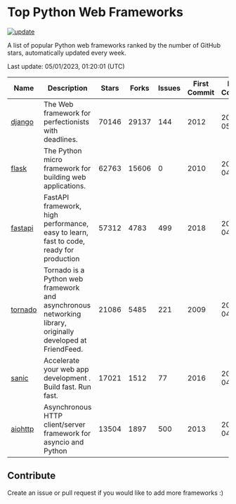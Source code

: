 # Top Python Web Frameworks

[![update](https://github.com/sunnysid3up/python-web-frameworks/actions/workflows/update.yml/badge.svg)](https://github.com/sunnysid3up/python-web-frameworks/actions/workflows/update.yml)

A list of popular Python web frameworks ranked by the number of GitHub stars, automatically updated every week.

Last update: 05/01/2023, 01:20:01 (UTC)

| Name          | Description          | Stars                     | Forks          | Issues               | First Commit        | Last Commit         |
|---------------|----------------------|---------------------------|----------------|----------------------|---------------------|---------------------|
| [django](https://github.com/django/django) | The Web framework for perfectionists with deadlines. | 70146 | 29137 | 144 | 2012 | 2023-05-01 |
| [flask](https://github.com/pallets/flask) | The Python micro framework for building web applications. | 62763 | 15606 | 0 | 2010 | 2023-04-30 |
| [fastapi](https://github.com/tiangolo/fastapi) | FastAPI framework, high performance, easy to learn, fast to code, ready for production | 57312 | 4783 | 499 | 2018 | 2023-04-30 |
| [tornado](https://github.com/tornadoweb/tornado) | Tornado is a Python web framework and asynchronous networking library, originally developed at FriendFeed. | 21086 | 5485 | 221 | 2009 | 2023-04-30 |
| [sanic](https://github.com/sanic-org/sanic) |  Accelerate your web app development . Build fast. Run fast. | 17021 | 1512 | 77 | 2016 | 2023-04-30 |
| [aiohttp](https://github.com/aio-libs/aiohttp) | Asynchronous HTTP client/server framework for asyncio and Python | 13504 | 1897 | 500 | 2013 | 2023-04-30 |

## Contribute 

Create an issue or pull request if you would like to add more frameworks :)
